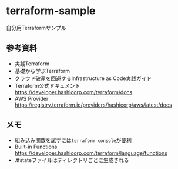 # terraform-sample
自分用Terraformサンプル

## 参考資料
- 実践Terraform
- 基礎から学ぶTerraform
- クラウド破産を回避するInfrastructure as Code実践ガイド
- Terraform公式ドキュメント  
https://developer.hashicorp.com/terraform/docs
- AWS Provider  
  https://registry.terraform.io/providers/hashicorp/aws/latest/docs

## メモ
- 組み込み関数を試すには`terraform console`が便利
- Built-in Functions  
https://developer.hashicorp.com/terraform/language/functions
- .tfstateファイルはディレクトリごとに生成される
